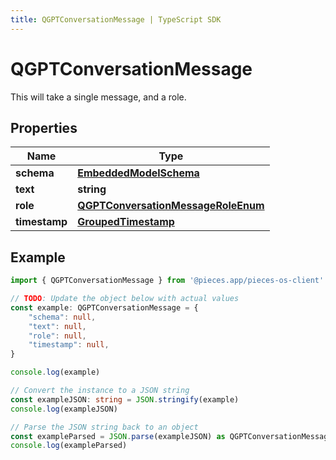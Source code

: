 ```yaml
---
title: QGPTConversationMessage | TypeScript SDK
---
```



# QGPTConversationMessage

This will take a single message, and a role.

## Properties

Name | Type
------------ | -------------
**schema** | [**EmbeddedModelSchema**](EmbeddedModelSchema)
**text** | **string**
**role** | [**QGPTConversationMessageRoleEnum**](QGPTConversationMessageRoleEnum)
**timestamp** | [**GroupedTimestamp**](GroupedTimestamp)

## Example

```typescript
import { QGPTConversationMessage } from '@pieces.app/pieces-os-client'

// TODO: Update the object below with actual values
const example: QGPTConversationMessage = {
    "schema": null,
    "text": null,
    "role": null,
    "timestamp": null,
}

console.log(example)

// Convert the instance to a JSON string
const exampleJSON: string = JSON.stringify(example)
console.log(exampleJSON)

// Parse the JSON string back to an object
const exampleParsed = JSON.parse(exampleJSON) as QGPTConversationMessage
console.log(exampleParsed)
```


